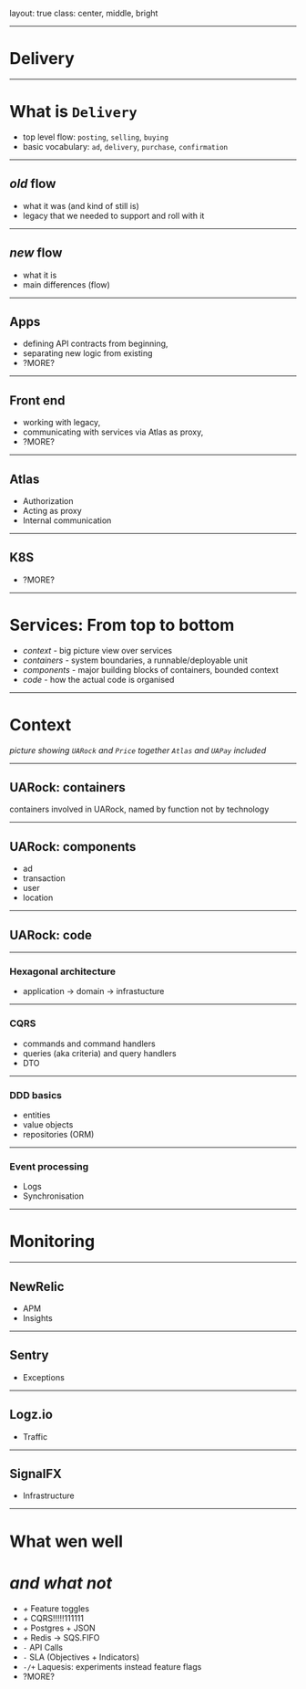 
layout: true
class: center, middle, bright

---

Delivery
========

---

# What is `Delivery`

- top level flow: `posting`, `selling`, `buying`
- basic vocabulary: `ad`, `delivery`, `purchase`, `confirmation`

---

## _old_ flow

- what it was (and kind of still is)
- legacy that we needed to support and roll with it

---

## _new_ flow

- what it is
- main differences (flow)

---

## Apps

- defining API contracts from beginning,
- separating new logic from existing
- ?MORE?

---

## Front end

- working with legacy,
- communicating with services via Atlas as proxy,
- ?MORE?

---

## Atlas

- Authorization
- Acting as proxy
- Internal communication

---

## K8S

- ?MORE?

---


# Services: From top to bottom

- _context_ - big picture view over services
- _containers_ - system boundaries, a runnable/deployable unit
- _components_ - major building blocks of containers, bounded context
- _code_ - how the actual code is organised

---

# Context

_picture showing `UARock` and `Price` together_
_`Atlas` and `UAPay` included_

---

## UARock: containers

containers involved in UARock, named by function not by technology

---

## UARock: components

- ad
- transaction
- user
- location

---

## UARock: code

---

### Hexagonal architecture

- application -> domain -> infrastucture

---

### CQRS

- commands and command handlers
- queries (aka criteria) and query handlers
- DTO

---

### DDD basics

- entities
- value objects
- repositories (ORM)

---

### Event processing

- Logs
- Synchronisation

---

# Monitoring

---

## NewRelic

- APM
- Insights

---

## Sentry

- Exceptions

---

## Logz.io

- Traffic

---

## SignalFX

- Infrastructure

---

# What wen well
# _and what not_

- _+_ Feature toggles
- _+_ CQRS!!!!!111111
- _+_ Postgres + JSON
- _+_ Redis -> SQS.FIFO
- `-` API Calls
- `-` SLA (Objectives + Indicators)
- `-/+` Laquesis: experiments instead feature flags
- ?MORE?